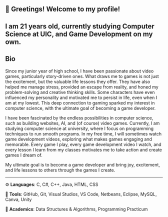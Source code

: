 ## 👋 Greetings! Welcome to my profile!

I am 21 years old, currently studying Computer Science at UIC, and Game Development on my own. 
-----------------------------------------------------------------------------------------------------------------------------------------------------------------------------------------------------------------------
## Bio

Since my junior year of high school, I have been passionate about video games, particularly story-driven ones. What draws me to games is not just the excitement, but the valuable life lessons they offer. They have also helped me manage stress, provided an escape from reality, and honed my problem-solving and creative thinking skills. Some characters have even influenced my personality and motivated me to persist in life, even when I am at my lowest. This deep connection to gaming sparked my interest in computer science, with the ultimate goal of becoming a game developer.

I have been fascinated by the endless possibilities in computer science, such as building websites, AI, and (of course) video games. Currently, I am studying computer science at university, where I focus on programming techniques to run smooth programs. In my free time, I will sometimes watch game development videos, exploring what makes games engaging and memorable. Every game I play, every game development video I watch, and every lesson I learn from my classes motivates me to take action and create games I dream of.

My ultimate goal is to become a game developer and bring joy, excitement, and life lessons to others through the games I create.

-----------------------------------------------------------------------------------------------------------------------------------------------------------------------------------------------------------------------
⚙️ **Languages**: C, C#, C++, Java, HTML, CSS

🧰 **Tools**: GitHub, Git, Visual Studios, VS Code, Netbeans, Eclipse, MySQL, Canva, Unity

📘 **Academics**: Data Structures & Algorithms, Programming Practicum
